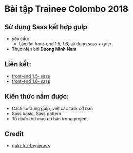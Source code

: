 # Bài tập Trainee Colombo 2018
## Sử dụng Sass kết hợp gulp
- yêu cầu:
    - Làm lại front-end 1.5, 1.6, sử dụng sass + gulp
- Thực hiện bởi __Dương Minh Nam__

## Liên kết:
- [front-end 1.5- sass]()
- [front-end 1.6- sass]()

## Kiến thức nắm được:
- Cách sử dụng gulp, viết các task cơ bản
- Sass basic, Sass pattern
- Tổ chức thư mục cơ bản trong project

## Credit 
- [gulp-for-beginners](https://css-tricks.com/gulp-for-beginners/)